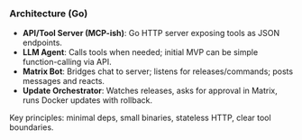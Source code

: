### Architecture (Go)

- **API/Tool Server (MCP-ish)**: Go HTTP server exposing tools as JSON endpoints.
- **LLM Agent**: Calls tools when needed; initial MVP can be simple function-calling via API.
- **Matrix Bot**: Bridges chat to server; listens for releases/commands; posts messages and reacts.
- **Update Orchestrator**: Watches releases, asks for approval in Matrix, runs Docker updates with rollback.

Key principles: minimal deps, small binaries, stateless HTTP, clear tool boundaries.


